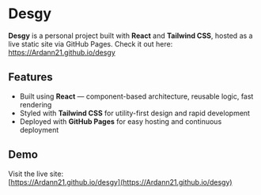 # Desgy

**Desgy** is a personal project built with **React** and **Tailwind CSS**, hosted as a live static site via GitHub Pages. Check it out here: https://Ardann21.github.io/desgy

## Features

- Built using **React** — component-based architecture, reusable logic, fast rendering
- Styled with **Tailwind CSS** for utility-first design and rapid development
- Deployed with **GitHub Pages** for easy hosting and continuous deployment

## Demo

Visit the live site:  
[https://Ardann21.github.io/desgy](https://Ardann21.github.io/desgy)
